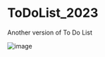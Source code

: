 # ToDoList_2023
Another version of To Do List 


![image](https://github.com/SoniaBisinger/ToDoList_2023/assets/123541521/b3cb24fb-9701-45d4-9cf5-12432f47bf17)


